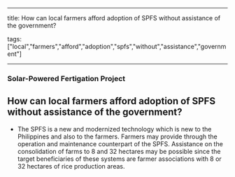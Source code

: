 
---

title: How can local farmers afford adoption of SPFS without assistance of the government?

tags: ["local","farmers","afford","adoption","spfs","without","assistance","government"]

---

### Solar-Powered Fertigation Project

## How can local farmers afford adoption of SPFS without assistance of the government?


 - The SPFS is a new and modernized technology which is new to the Philippines and also to the farmers. Farmers may provide through the operation and maintenance counterpart of the SPFS. Assistance on the consolidation of farms to 8 and 32 hectares may be possible since the target beneficiaries of these systems are farmer associations with 8 or 32 hectares of rice production areas.
